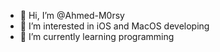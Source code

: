 - 👋 Hi, I’m @Ahmed-M0rsy
- 👀 I’m interested in iOS and MacOS developing 
- 🌱 I’m currently learning programming
<!---
- 💞️ I’m looking to collaborate on ...
- 📫 How to reach me
--->
<!---
Ahmed-M0rsy/Ahmed-M0rsy is a ✨ special ✨ repository because its `README.md` (this file) appears on your GitHub profile.
You can click the Preview link to take a look at your changes.
--->
